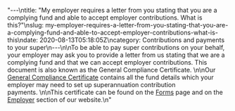 "---\ntitle: \"My employer requires a letter from you stating that you are a complying fund and able to accept employer contributions. What is this?\"\nslug: my-employer-requires-a-letter-from-you-stating-that-you-are-a-complying-fund-and-able-to-accept-employer-contributions-what-is-this\ndate: 2020-08-13T05:18:05Z\ncategory: Contributions and payments to your super\n---\n\nTo be able to pay super contributions on your behalf, your employer may ask you to provide a letter from us stating that we are a complying fund and that we can accept employer contributions. This document is also known as the General Compliance Certificate. \n\nOur [General Compliance Certificate](https://www.futuresuper.com.au/generalcompliancecertificate) contains all the fund details which your employer may need to set up superannuation contribution payments. \n\nThis certificate can be found on the [Forms](https://www.futuresuper.com.au/forms-and-documents) page and on the [Employer](https://www.futuresuper.com.au/employers) section of our website.\n"